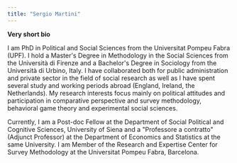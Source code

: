 ```yaml
---
title: "Sergio Martini"
---
```


**Very short bio**

I am PhD in Political and Social Sciences from the Universitat Pompeu Fabra (UPF). I hold a Master's Degree in Methodology in the Social Sciences from the Università di Firenze and a Bachelor's Degree in Sociology from the Università di Urbino, Italy. I have collaborated both for public administration and private sector in the field of social research as well as I have spent several study and working periods abroad (England, Ireland, the Netherlands). My research interests focus mainly on political attitudes and participation in comparative perspective and survey methodology, behavioral game theory and experimental social sciences.

Currently, I am a Post-doc Fellow at the Department of Social Political and Cognitive Sciences, University of Siena and a "Professore a contratto" (Adjunct Professor) at the Department of Economics and Statistics at the same University. I am Member of the Research and Expertise Center for Survey Methodology at the Universitat Pompeu Fabra, Barcelona.
